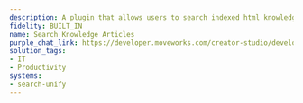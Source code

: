 ```yaml
---
description: A plugin that allows users to search indexed html knowledge articles.
fidelity: BUILT_IN
name: Search Knowledge Articles
purple_chat_link: https://developer.moveworks.com/creator-studio/developer-tools/purple-chat/?conversation=%7B%22startTimestamp%22%3A%2211%3A43%2BAM%22%2C%22messages%22%3A%5B%7B%22role%22%3A%22user%22%2C%22parts%22%3A%5B%7B%22richText%22%3A%22What%27s+our+company%27s+laptop+refresh+policy%3F%22%7D%5D%7D%2C%7B%22role%22%3A%22assistant%22%2C%22parts%22%3A%5B%7B%22reasoningSteps%22%3A%5B%7B%22richText%22%3A%22%3Cp%3ESearching+knowledge+base+for+%5C%22laptop+refresh+policy%5C%22%3C%2Fp%3E%22%2C%22status%22%3A%22success%22%7D%2C%7B%22status%22%3A%22success%22%2C%22richText%22%3A%22%3Cp%3EReading+2+files%3C%2Fp%3E%22%7D%5D%7D%2C%7B%22richText%22%3A%22%3Cp%3EHere+is+the+information+regarding+our+%3Cstrong%3Elaptop+refresh+policy%3C%2Fstrong%3E%3A%3C%2Fp%3E%22%7D%2C%7B%22richText%22%3A%22%3Cp%3E1.+%3Cstrong%3ERequesting+a+Laptop+Refresh%3C%2Fstrong%3E%3A%3Cbr%3E%5Cn+%26nbsp%3B-+To+initiate+a+laptop+refresh%2C+you+need+to+contact+your+IT+department+or+supervisor.+Provide+your+name%2C+employee+ID%2C+and+the+reasons+for+your+request+%28e.g.%2C+if+your+current+laptop+is+outdated+or+not+functioning+properly%29.%3Cbr%3E%5Cn+%26nbsp%3B-+Your+request+will+be+reviewed+to+determine+if+it+meets+the+eligibility+criteria+for+a+refresh.+Factors+affecting+approval+include%3A%3Cbr%3E%5Cn+%26nbsp%3B%26nbsp%3B%26nbsp%3B-+The+age+of+your+current+laptop+%28typically%2C+laptops+less+than+2+years+old+may+not+be+eligible%29.%3Cbr%3E%5Cn+%26nbsp%3B%26nbsp%3B%26nbsp%3B-+The+condition+of+your+current+laptop+%28if+it+is+damaged+or+malfunctioning%2C+you+may+qualify%29.%3Cbr%3E%5Cn+%26nbsp%3B%26nbsp%3B%26nbsp%3B-+The+reasons+for+your+request+must+relate+to+performance+or+functionality%3Cbr%3E%5Cn%3Cbr%3E%5Cn2.+%3Cstrong%3EUpgrade+Availability%3C%2Fstrong%3E%3A%3Cbr%3E%5Cn+%26nbsp%3B-+For+%3Cstrong%3Eall+employees%3C%2Fstrong%3E%2C+a+laptop+upgrade+is+available+every+2%3Cstrong%3E+years%3C%2Fstrong%3E.%3C%2Fp%3E%22%7D%2C%7B%22citations%22%3A%5B%7B%22connectorName%22%3A%22servicenow%22%2C%22citationTitle%22%3A%22Laptop+Refresh+Policy%22%7D%5D%7D%5D%7D%5D%7D
solution_tags:
- IT
- Productivity
systems:
- search-unify
---
```

